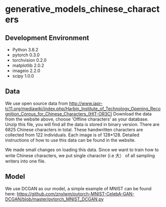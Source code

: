 # generative_models_chinese_characters

## Development Environment

* Python 3.6.2
* pytorch 0.3.0
* torchvision 0.2.0
* matplotlib 2.0.2
* imageio 2.2.0
* scipy 1.0.0

## Data
We use open source data from http://www.iapr-tc11.org/mediawiki/index.php/Harbin_Institute_of_Technology_Opening_Recognition_Corpus_for_Chinese_Characters_(HIT-OR3C)
Download the data from the website above, choose 'Offline characters' as your database. Unzip this file, you will find all the data is stored in binary version. There are 6825 Chinese characters in total. These handwritten characters are collected from 122 individuals. Each image is of 128*128. Detailed instructions of how to use this data can be found in the website.

We made small changes on loading this data. Since we want to train how to write Chinese characters, we put single character (i.e 大） of all sampling writers into one file.

## Model
We use DCGAN as our model, a simple example of MNIST can be found here:
https://github.com/znxlwm/pytorch-MNIST-CelebA-GAN-DCGAN/blob/master/pytorch_MNIST_DCGAN.py


